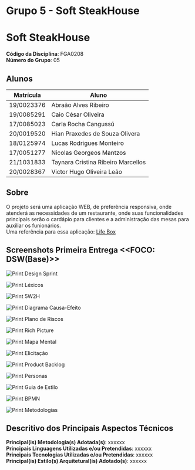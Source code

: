 # Grupo 5 - Soft SteakHouse

# Soft SteakHouse

**Código da Disciplina**: FGA0208<br>
**Número do Grupo**: 05

## Alunos
|Matrícula | Aluno |
| -- | -- |
| 19/0023376  |  Abraão Alves Ribeiro |
| 19/0085291  |  Caio César Oliveira  |
| 17/0085023  |  Carla Rocha Cangussú |
| 20/0019520  |  Hian Praxedes de Souza Olivera |
| 18/0125974  |  Lucas Rodrigues Monteiro  |
| 17/0051277  |  Nicolas Georgeos Mantzos |
| 21/1031833  |  Taynara Cristina Ribeiro Marcellos |
| 20/0028367  |  Victor Hugo Oliveira Leão |

## Sobre 
O projeto será uma aplicação WEB, de preferência responsiva, onde atenderá as necessidades de um restaurante, onde suas funcionalidades principais serão o cardápio para clientes e a administração das mesas para auxiliar os funionários.<br>
Uma referência para essa aplicação: [Life Box](https://www.vucafood.com.br/lifeboxburger/aguas-claras/cardapio-digital) <br>

## Screenshots Primeira Entrega <<FOCO: DSW(Base)>>
![Print Design Sprint](./assets/print-1.png)

![Print Léxicos](./assets/print-2.png)

![Print 5W2H](./assets/print-3.png)

![Print Diagrama Causa-Efeito](./assets/print-4.png)

![Print Plano de Riscos](./assets/print-5.png)

![Print Rich Picture](./assets/print-6.png)

![Print Mapa Mental](./assets/print-7.png)

![Print Elicitação](./assets/print-8.png)

![Print Product Backlog](./assets/print-9.png)

![Print Personas](./assets/print-10.png)

![Print Guia de Estilo](./assets/print-11.png)

![Print BPMN](./assets/print-12.png)

![Print Metodologias](./assets/print-13.png)

[//]: # (## Screenshots Segunda Entrega <<FOCO: DSW&#40;Modelagem&#41;>>)

[//]: # (Adicione 2 ou mais screenshots do projeto em termos de artefatos da Segunda Entrega.)

[//]: # ()
[//]: # (## Screenshots Terceira Entrega <<FOCO: DSW&#40;Padrões de Projeto&#41;>>)

[//]: # (Adicione 2 ou mais screenshots do projeto em termos de artefatos da Terceira Entrega.)

[//]: # ()
[//]: # (## Screenshots Quarta Entrega &#40;FINAL&#41; <<FOCOS: Arquitetura & Reutilização de Software & PROJETO FINAL>>)

[//]: # (Adicione 2 ou mais screenshots do projeto em termos de interface e/ou funcionamento.)

## Descritivo dos Principais Aspectos Técnicos 
**Principal(is) Metodologia(s) Adotada(s)**: xxxxxx<br>
**Principais Linguagens Utilizadas e/ou Pretendidas**: xxxxxx<br>
**Principais Tecnologias Utilizadas e/ou Pretendidas**: xxxxxx<br>
**Principal(is) Estilo(s) Arquitetural(is) Adotado(s)**: xxxxxx<br>

[//]: # (## O Projeto está rodando?)

[//]: # (&#40; &#41; SIM)

[//]: # (&#40; &#41; NÃO)

[//]: # (Se SIM, insira um manual &#40;ou um script&#41; para auxiliar ainda mais os interessados em consultar o projeto.)

[//]: # (## Informações Complementares )

[//]: # (Quaisquer outras informações sobre seu projeto podem ser descritas nessa seção.)
